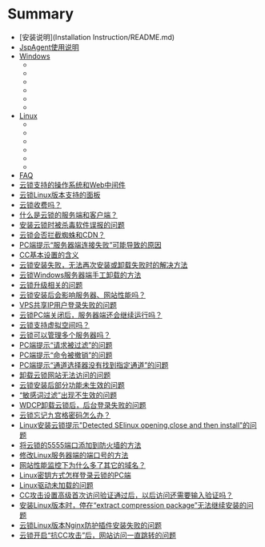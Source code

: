 # Summary

* [安装说明](Installation Instruction/README.md)
* [JspAgent使用说明](JspAgent_install/README.md)
 * [Windows](JspAgent_install/Windows.md)
   * []()
   * []()
   * []()
   * []()
   * []()
   * []()
 * [Linux](JspAgent_install/Linux.md)
   * []()
   * []()
   * []()
   * []()
   * []()
   * []()
* [FAQ](README.md)
 * [云锁支持的操作系统和Web中间件](FAQ/question_01.md)
 * [云锁Linux版本支持的面板](FAQ/question_02.md)
 * [云锁收费吗？](FAQ/question_03.md)
 * [什么是云锁的服务端和客户端？](FAQ/question_04.md)
 * [安装云锁时被杀毒软件误报的问题](FAQ/question_05.md)
 * [云锁会否拦截蜘蛛和CDN？](FAQ/question_06.md)
 * [PC端提示“服务器端连接失败”可能导致的原因](FAQ/question_07.md)
 * [CC基本设置的含义](FAQ/question_08.md)
 * [云锁安装失败，无法再次安装或卸载失败时的解决方法](FAQ/question_09.md)
 * [云锁Windows服务器端手工卸载的方法](FAQ/question_10.md)
 * [云锁升级相关的问题](FAQ/question_11.md)
 * [云锁安装后会影响服务器、网站性能吗？](FAQ/question_12.md)
 * [VPS共享IP用户登录失败的问题](FAQ/question_13.md)
 * [云锁PC端关闭后，服务器端还会继续运行吗？](FAQ/question_14.md)
 * [云锁支持虚拟空间吗？](FAQ/question_15.md)
 * [云锁可以管理多个服务器吗？](FAQ/question_16.md)
 * [PC端提示“请求被过滤”的问题](FAQ/question_17.md)
 * [PC端提示“命令被撤销”的问题](FAQ/question_18.md)
 * [PC端提示“通道选择器没有找到指定通道”的问题](FAQ/question_19.md)
 * [卸载云锁网站无法访问的问题](FAQ/question_20.md)
 * [云锁安装后部分功能未生效的问题](FAQ/question_21.md)
 * [“敏感词过滤”出现不生效的问题](FAQ/question_22.md)
 * [WDCP卸载云锁后，后台登录失败的问题](FAQ/question_23.md)
 * [云锁忘记九宫格密码怎么办？](FAQ/question_24.md)
 * [Linux安装云锁提示"Detected SElinux opening,close and then install"的问题](FAQ/question_25.md)
 * [将云锁的5555端口添加到防火墙的方法](FAQ/question_26.md)
 * [修改Linux服务器端的端口号的方法](FAQ/question_27.md)
 * [网站性能监控下为什么多了其它的域名？](FAQ/question_28.md)
 * [Linux密钥方式怎样登录云锁的PC端](FAQ/question_29.md)
 * [Linux驱动未加载的问题](FAQ/question_30.md)
 * [CC攻击设置高级首次访问验证通过后，以后访问还需要输入验证吗？](FAQ/question_31.md)
 * [安装Linux版本时，停在“extract compression package”无法继续安装的问题](FAQ/question_32.md)
 * [云锁Linux版本Nginx防护插件安装失败的问题](FAQ/question_33.md)
 * [云锁开启“抗CC攻击”后，网站访问一直跳转的问题](FAQ/question_34.md)

